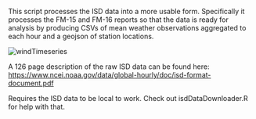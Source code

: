 This script processes the ISD data into a more usable form.  Specifically it processes the FM-15 and FM-16 reports so that the data is ready for analysis by producing CSVs of mean weather observations aggregated to each hour and a geojson of station locations.  

![windTimeseries](http://docwatson.ai/wp-content/uploads/2021/12/timeseriesExample.png)

A 126 page description of the raw ISD data can be found here:
https://www.ncei.noaa.gov/data/global-hourly/doc/isd-format-document.pdf

Requires the ISD data to be local to work.  Check out isdDataDownloader.R for help with that.
